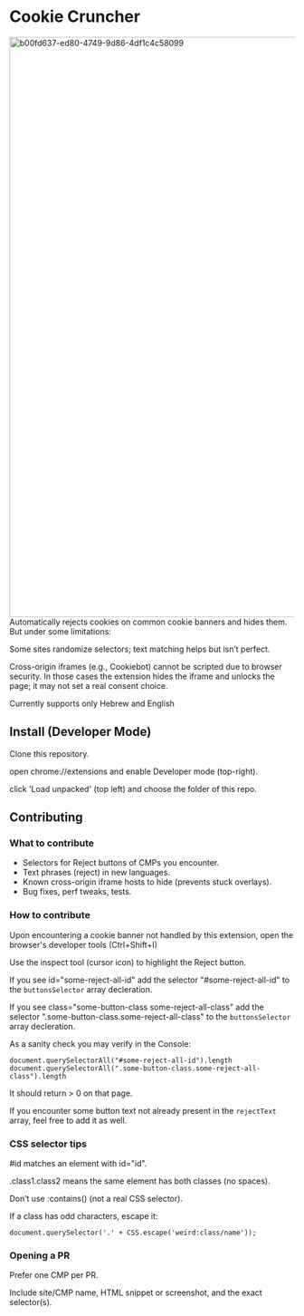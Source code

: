 # Cookie Cruncher
<img width="1536" height="1024" alt="b00fd637-ed80-4749-9d86-4df1c4c58099" src="https://github.com/user-attachments/assets/d85edac6-ea15-4b26-97db-cf48f6290e20" />
Automatically rejects cookies on common cookie banners and hides them. But under some limitations:

Some sites randomize selectors; text matching helps but isn’t perfect.

Cross-origin iframes (e.g., Cookiebot) cannot be scripted due to browser security. In those cases the extension hides the iframe and unlocks the page; it may not set a real consent choice.

Currently supports only Hebrew and English

## Install (Developer Mode)
Clone this repository.

open chrome://extensions and enable Developer mode (top-right).

click 'Load unpacked' (top left) and choose the folder of this repo.


## Contributing

### What to contribute
- Selectors for Reject buttons of CMPs you encounter.
- Text phrases (reject) in new languages.
- Known cross-origin iframe hosts to hide (prevents stuck overlays).
- Bug fixes, perf tweaks, tests.

### How to contribute
Upon encountering a cookie banner not handled by this extension, open the browser's developer tools (Ctrl+Shift+I)

Use the inspect tool (cursor icon) to highlight the Reject button.

If you see id="some-reject-all-id" add the selector "#some-reject-all-id" to the ```buttonsSelector``` array decleration.

If you see class="some-button-class some-reject-all-class" add the selector ".some-button-class.some-reject-all-class"  to the ```buttonsSelector``` array decleration.

As a sanity check you may verify in the Console:
```Javescript
document.querySelectorAll("#some-reject-all-id").length
document.querySelectorAll(".some-button-class.some-reject-all-class").length
```
It should return > 0 on that page.

If you encounter some button text not already present in the ```rejectText``` array, feel free to add it as well.

### CSS selector tips

#id matches an element with id="id".

.class1.class2 means the same element has both classes (no spaces).

Don’t use :contains() (not a real CSS selector).

If a class has odd characters, escape it:

```
document.querySelector('.' + CSS.escape('weird:class/name'));
```

### Opening a PR
Prefer one CMP per PR.

Include site/CMP name, HTML snippet or screenshot, and the exact selector(s).
